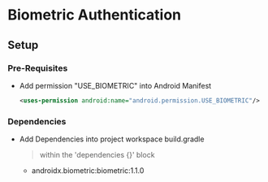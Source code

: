 # Biometric Authentication

## Setup
### Pre-Requisites
- Add permission "USE_BIOMETRIC" into Android Manifest
    ```xml
    <uses-permission android:name="android.permission.USE_BIOMETRIC"/>
    ```

### Dependencies
- Add Dependencies into project workspace build.gradle
    > within the 'dependencies {}' block
    + androidx.biometric:biometric:1.1.0

